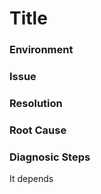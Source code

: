 # Title



### Environment



### Issue



### Resolution



### Root Cause



### Diagnosic Steps

It depends